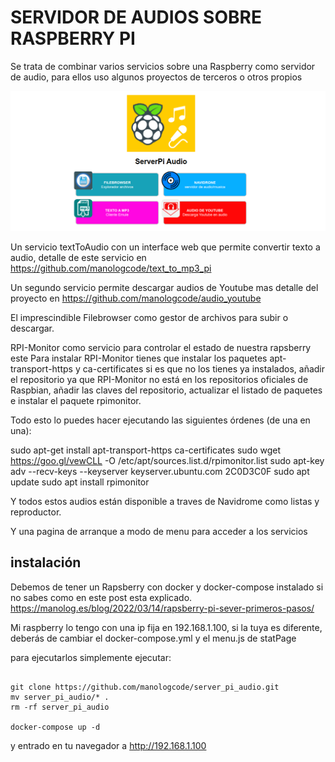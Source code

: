 
# SERVIDOR DE AUDIOS SOBRE RASPBERRY PI

Se trata de combinar varios servicios sobre una Raspberry como servidor de audio, para ellos uso algunos proyectos de terceros o otros propios

![screen shot](screenshot.png)

Un servicio textToAudio con un interface web que permite convertir texto a audio, detalle de este servicio en https://github.com/manologcode/text_to_mp3_pi  

Un segundo servicio  permite descargar audios de Youtube mas detalle del proyecto en https://github.com/manologcode/audio_youtube

El imprescindible Filebrowser como gestor de archivos para subir o descargar.

RPI-Monitor como servicio para controlar el estado de nuestra rapsberry este 
Para instalar RPI-Monitor tienes que instalar los paquetes apt-transport-https y ca-certificates si es que no los tienes ya instalados, añadir el repositorio ya que RPI-Monitor no está en los repositorios oficiales de Raspbian, añadir las claves del repositorio, actualizar el listado de paquetes e instalar el paquete rpimonitor.

Todo esto lo puedes hacer ejecutando las siguientes órdenes (de una en una):

sudo apt-get install apt-transport-https ca-certificates
sudo wget https://goo.gl/vewCLL -O /etc/apt/sources.list.d/rpimonitor.list
sudo apt-key adv --recv-keys --keyserver keyserver.ubuntu.com 2C0D3C0F
sudo apt update
sudo apt install rpimonitor

Y todos estos audios están disponible a traves de Navidrome como listas y reproductor.

Y una pagina de arranque a modo de menu para acceder a los servicios

## instalación

Debemos de tener un Rapsberry con docker y docker-compose instalado si no sabes como en este post esta explicado. https://manolog.es/blog/2022/03/14/rapsberry-pi-sever-primeros-pasos/

Mi raspberry lo tengo con una ip fija en 192.168.1.100, si la tuya es diferente, deberás de cambiar el docker-compose.yml y el menu.js de statPage

para ejecutarlos simplemente ejecutar:

```

git clone https://github.com/manologcode/server_pi_audio.git
mv server_pi_audio/* .
rm -rf server_pi_audio 

docker-compose up -d

```

y entrado en tu navegador a http://192.168.1.100